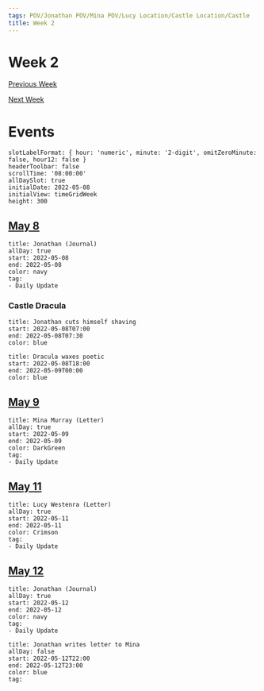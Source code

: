 ```yaml
---
tags: POV/Jonathan POV/Mina POV/Lucy Location/Castle Location/Castle 
title: Week 2
---
```


# Week 2

[Previous Week](2022-W19.md)

[Next Week](2022-W21.md)

# Events

```itinerary
slotLabelFormat: { hour: 'numeric', minute: '2-digit', omitZeroMinute: false, hour12: false }
headerToolbar: false
scrollTime: '08:00:00'
allDaySlot: true
initialDate: 2022-05-08
initialView: timeGridWeek
height: 300
```

## [May 8](2022-05-08.md)

```itinerary-event
title: Jonathan (Journal)
allDay: true
start: 2022-05-08
end: 2022-05-08
color: navy
tag:
- Daily Update
```

### Castle Dracula

```itinerary-event
title: Jonathan cuts himself shaving
start: 2022-05-08T07:00
end: 2022-05-08T07:30
color: blue
```

```itinerary-event
title: Dracula waxes poetic
start: 2022-05-08T18:00
end: 2022-05-09T00:00
color: blue
```

## [May 9](2022-05-09.md)

```itinerary-event
title: Mina Murray (Letter)
allDay: true
start: 2022-05-09
end: 2022-05-09
color: DarkGreen
tag:
- Daily Update
```

## [May 11](2022-05-11.md)

```itinerary-event
title: Lucy Westenra (Letter)
allDay: true
start: 2022-05-11
end: 2022-05-11
color: Crimson
tag:
- Daily Update
```

## [May 12](2022-05-12.md)

```itinerary-event
title: Jonathan (Journal)
allDay: true
start: 2022-05-12
end: 2022-05-12
color: navy
tag:
- Daily Update
```

```itinerary-event
title: Jonathan writes letter to Mina
allDay: false
start: 2022-05-12T22:00
end: 2022-05-12T23:00
color: blue
tag:
```